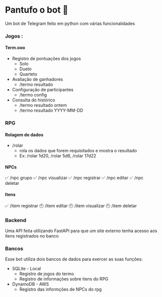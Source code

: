 # **Pantufo o bot** 🤖

Um bot de Telegram feito em python com várias funcionalidades

### **Jogos** :

#### **Term.ooo**

* Registro de pontuações dos jogos
  * Solo
  * Dueto
  * Quarteto
* Avaliação de ganhadores
  * /termo resultado
* Configuração de participantes
  * /termo config
* Consulta do histórico
  * /termo resultado ontem
  * /termo resultado YYYY-MM-DD

### RPG

#### Rolagem de dados

* /rolar
  * rola os dados que forem requisitados e mostra o resultado
  * Ex: /rolar 1d20, /rolar 5d6, /rolar 17d22

#### NPCs

✅ /npc grupo
✅ /npc visualizar
✅ /npc registrar
✅ /npc editar
✅ /npc deletar

#### Itens

✅ /item registrar
🕙 /item editar
🕙 /item visualizar
🕙 /item deletar

### Backend

Uma API feita utilizando FastAPI para que um site externo tenha acesso aos itens registrados no banco

### **Bancos**

Esse bot utiliza dois bancos de dados para exercer as suas funções:

* SQLite - Local
  * Registro de jogos do termo
  * Registro de informações sobre itens do RPG
* DynamoDB - AWS
  * Registro das informções de NPCs do rpg
